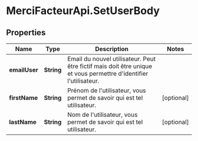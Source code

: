 # MerciFacteurApi.SetUserBody

## Properties
Name | Type | Description | Notes
------------ | ------------- | ------------- | -------------
**emailUser** | **String** | Email du nouvel utilisateur. Peut être fictif mais doit être unique et vous permettre d&#x27;identifier l&#x27;utilisateur. | 
**firstName** | **String** | Prénom de l&#x27;utilisateur, vous permet de savoir qui est tel utilisateur. | [optional] 
**lastName** | **String** | Nom de l&#x27;utilisateur, vous permet de savoir qui est tel utilisateur. | [optional] 
